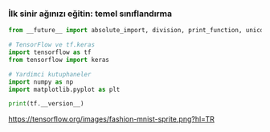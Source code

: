 ### İlk sinir ağınızı eğitin: temel sınıflandırma

```python
from __future__ import absolute_import, division, print_function, unicode_literals

# TensorFlow ve tf.keras
import tensorflow as tf
from tensorflow import keras

# Yardimci kutuphaneler
import numpy as np
import matplotlib.pyplot as plt

print(tf.__version__)
```



https://tensorflow.org/images/fashion-mnist-sprite.png?hl=TR
